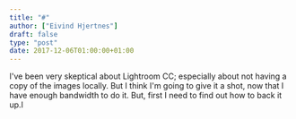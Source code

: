 ```yaml
---
title: "#"
author: ["Eivind Hjertnes"]
draft: false
type: "post"
date: 2017-12-06T01:00:00+01:00
---
```


I've been very skeptical about Lightroom CC; especially about not having
a copy of the images locally. But I think I'm going to give it a shot,
now that I have enough bandwidth to do it. But, first I need to find out
how to back it up.l
